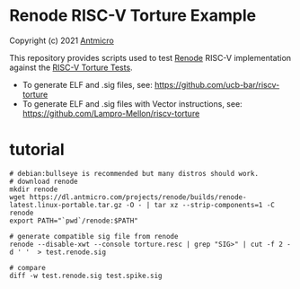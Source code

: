 # Renode RISC-V Torture Example

Copyright (c) 2021 [Antmicro](https://www.antmicro.com)

This repository provides scripts used to test [Renode](https://www.renode.io) RISC-V implementation against the [RISC-V Torture Tests](https://github.com/ucb-bar/riscv-torture).

* To generate ELF and .sig files, see: https://github.com/ucb-bar/riscv-torture
* To generate ELF and .sig files with Vector instructions, see: https://github.com/Lampro-Mellon/riscv-torture

# tutorial
```
# debian:bullseye is recommended but many distros should work.
# download renode
mkdir renode
wget https://dl.antmicro.com/projects/renode/builds/renode-latest.linux-portable.tar.gz -O - | tar xz --strip-components=1 -C renode
export PATH="`pwd`/renode:$PATH"

# generate compatible sig file from renode
renode --disable-xwt --console torture.resc | grep "SIG>" | cut -f 2 -d ' '  > test.renode.sig

# compare
diff -w test.renode.sig test.spike.sig
```
